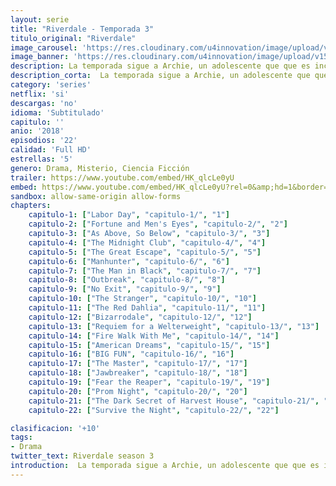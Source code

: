 ```yaml
---
layout: serie
title: "Riverdale - Temporada 3"
titulo_original: "Riverdale"
image_carousel: 'https://res.cloudinary.com/u4innovation/image/upload/v1565235820/riverdale3-poster-min_mwiwjf.jpg'
image_banner: 'https://res.cloudinary.com/u4innovation/image/upload/v1565152608/maxresdefault-min_vy9nnj.jpg'
description: La temporada sigue a Archie, un adolescente que que es incriminado de un asesinato que no cometió, y sus amigos que se enfrentan a un asesino en serie conocido como Rey Gárgola.
description_corta:  La temporada sigue a Archie, un adolescente que que es incriminado de un asesinato que no cometió, y sus amigos que se enfrentan a un asesino en serie conocido como Rey Gárgola.
category: 'series'
netflix: 'si'
descargas: 'no'
idioma: 'Subtitulado'
capitulo: ''
anio: '2018'
episodios: '22'
calidad: 'Full HD'
estrellas: '5'
genero: Drama, Misterio, Ciencia Ficción
trailer: https://www.youtube.com/embed/HK_qlcLe0yU
embed: https://www.youtube.com/embed/HK_qlcLe0yU?rel=0&amp;hd=1&border=0&wmode=opaque&enablejsapi=1&modestbranding=1&controls=1&showinfo=1
sandbox: allow-same-origin allow-forms 
chapters:
    capitulo-1: ["Labor Day", "capitulo-1/", "1"]
    capitulo-2: ["Fortune and Men's Eyes", "capitulo-2/", "2"]
    capitulo-3: ["As Above, So Below", "capitulo-3/", "3"]
    capitulo-4: ["The Midnight Club", "capitulo-4/", "4"]
    capitulo-5: ["The Great Escape", "capitulo-5/", "5"]
    capitulo-6: ["Manhunter", "capitulo-6/", "6"]
    capitulo-7: ["The Man in Black", "capitulo-7/", "7"]
    capitulo-8: ["Outbreak", "capitulo-8/", "8"]
    capitulo-9: ["No Exit", "capitulo-9/", "9"]
    capitulo-10: ["The Stranger", "capitulo-10/", "10"]
    capitulo-11: ["The Red Dahlia", "capitulo-11/", "11"]
    capitulo-12: ["Bizarrodale", "capitulo-12/", "12"]
    capitulo-13: ["Requiem for a Welterweight", "capitulo-13/", "13"]
    capitulo-14: ["Fire Walk With Me", "capitulo-14/", "14"]
    capitulo-15: ["American Dreams", "capitulo-15/", "15"]
    capitulo-16: ["BIG FUN", "capitulo-16/", "16"]
    capitulo-17: ["The Master", "capitulo-17/", "17"]
    capitulo-18: ["Jawbreaker", "capitulo-18/", "18"]
    capitulo-19: ["Fear the Reaper", "capitulo-19/", "19"]
    capitulo-20: ["Prom Night", "capitulo-20/", "20"]
    capitulo-21: ["The Dark Secret of Harvest House", "capitulo-21/", "21"]
    capitulo-22: ["Survive the Night", "capitulo-22/", "22"]

clasificacion: '+10'
tags:
- Drama
twitter_text: Riverdale season 3
introduction:  La temporada sigue a Archie, un adolescente que que es incriminado de un asesinato que no cometió, y sus amigos que se enfrentan a un asesino en serie conocido como Rey Gárgola.
---
```













